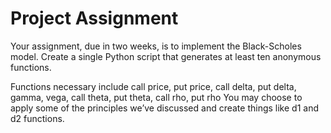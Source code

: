 # Project Assignment

Your assignment, due in two weeks, is to implement the Black-Scholes
model. Create a single Python script that generates at least ten
anonymous functions.

Functions necessary include call price, put price, call delta, put delta,
gamma, vega, call theta, put theta, call rho, put rho
You may choose to apply some of the principles we’ve discussed and create
things like d1 and d2 functions.